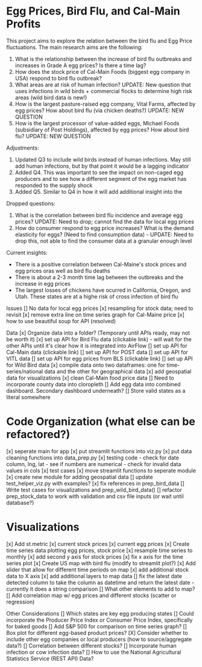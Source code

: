 # Egg Prices, Bird Flu, and Cal-Main Profits

This project aims to explore the relation between the bird flu and Egg Price fluctuations. The main research aims are the following:
1) What is the relationship between the increase of bird flu outbreaks and increases in Grade A egg prices? Is there a time lag?
2) How does the stock price of Cal-Main Foods (biggest egg company in USA) respond to bird flu outbreak?
3) What areas are at risk of human infection? UPDATE: New question that uses infections in wild birds + commercial flocks to determine high risk areas (wild bird data is new!)
4) How is the largest pasture-raised egg company, Vital Farms, affected by egg prices? How about bird flu (via chicken deaths?) UPDATE: NEW QUESTION
5) How is the largest processor of value-added eggs, Michael Foods (subsidiary of Post Holdings), affected by egg prices? How about bird flu? UPDATE: NEW QUESTION

Adjustments:
1) Updated Q3 to include wild birds instead of human infections. May still add human infections, but by that point it would be a lagging indicator
2) Added Q4. This was important to see the impact on non-caged egg producers and to see how a different segment of the egg market has responded to the supply shock
3) Added Q5. Similar to Q4 in how it will add additional insight into the 

Dropped questions:
1) What is the correlation between bird flu incidence and average egg prices? UPDATE: Need to drop; cannot find the data for local egg prices
2) How do consumer respond to egg price increases? What is the demand elasticity for eggs? (Need to find consumption data) - UPDATE: Need to drop this, not able to find the consumer data at a granular enough level

Current insights:
- There is a positive correlation between Cal-Maine's stock prices and egg prices oras well as bird flu deaths
- There is about a 2-3 month time lag between the outbreaks and the increase in egg prices
- The largest losses of chickens have ocurred in California, Oregon, and Utah. These states are at a highe risk of cross infection of bird flu



Issues
[] No data for local egg prices
[x] resampling for stock data; need to revisit
[x] remove extra line on time series graph for Cal-Maine price
[x] how to use beautiful soup for API (resolved)

Data
[x] Organize data into a folder? (Temporary until APIs ready, may not be worth it)
[x] set up API for Bird Flu data (clickable link)
    - will wait for the other APIs until it's clear how it is integrated into AirFlow
[] set up API for Cal-Main data (clickable link)
[] set up API for POST data
[] set up API for VITL data
[] set up API for egg prices from BLS (clickable link)
[] set up API for Wild Bird data
[x] compile data onto two dataframes: one for time-series/national data and the other for geographical data
[x] add geospatial data for visualizations
[x] clean Cal-Main food price data
[] Need to incorporate county data into cloropleth
[] Add egg data into combined dashboard. Secondary dashboard underneath?
[] Store valid states as a literal somewhere

# Code Organization (what else can be refactored?)
[x] seperate main for app
[x] put streamlit functions into viz.py
[x] put data cleaning functions into data_prep.py
[x] testing code 
    - check for date column, lng, lat
    - see if numbers are numerical
    - check for invalid data values in cols
[x] test cases
[x] move streamlit functions to seperate module
[x] create new module for adding geospatial data
[] update test_helper_viz.py with examples?
[x] fix references in prep_bird_data
[] Write test cases for visualizations and prep_wild_bird_data()
[] refactor prep_stock_data to work with validation and csv file inputs (or wait until database?)

# Visualizations
[x] Add st.metric
    [x] current stock prices
    [x] current egg prices
[x] Create time series data plotting egg prices, stock price
[x] resample time series to monthly
[x] add second y axis for stock prices
[x] fix x axis for the time series plot
[x] Create US map with bird flu (modify to streamlit plot?) 
[x] Add slider that allow for different time periods on map
[x] add additional stock data to X axis
[x] add additional layers to map data
[] fix the latest date detected column to take the column as datetime and return the latest date
    - currently it does a string comparison
[] What other elements to add to map?
[] Add correlation map w/ egg prices and different stocks (scatter or regression)

Other Considerations
[] Which states are key egg producing states
[] Could incorporate the Producer Price Index or Consumer Price Index, specifically for baked goods
[] Add S&P 500 for comparison on time series graph?
[] Box plot for different egg-based product prices?
[X] Consider whether to include other egg companies or local producers (how to source/aggregate data?)
[] Correlation between different stocks?
[] Incorporate human infection or cow infection data?
[] How to use the National Agricultural Statistics Service (REST API) Data?